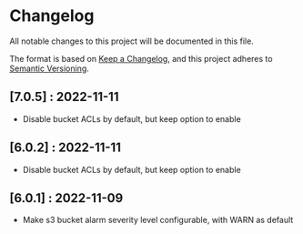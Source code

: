 # Changelog
All notable changes to this project will be documented in this file.

The format is based on [Keep a Changelog](https://keepachangelog.com/en/1.0.0/),
and this project adheres to [Semantic Versioning](https://semver.org/spec/v2.0.0.html).

## [7.0.5] : 2022-11-11
- Disable bucket ACLs by default, but keep option to enable

## [6.0.2] : 2022-11-11
- Disable bucket ACLs by default, but keep option to enable

## [6.0.1] : 2022-11-09
- Make s3 bucket alarm severity level configurable, with WARN as default